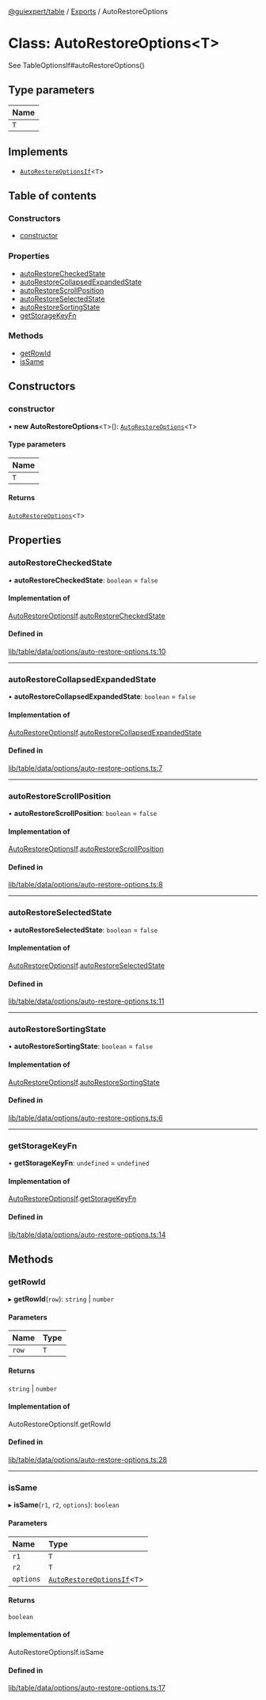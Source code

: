 [@guiexpert/table](../README.md) / [Exports](../modules.md) / AutoRestoreOptions

# Class: AutoRestoreOptions\<T\>

See TableOptionsIf#autoRestoreOptions()

## Type parameters

| Name |
| :------ |
| `T` |

## Implements

- [`AutoRestoreOptionsIf`](../interfaces/AutoRestoreOptionsIf.md)\<`T`\>

## Table of contents

### Constructors

- [constructor](AutoRestoreOptions.md#constructor)

### Properties

- [autoRestoreCheckedState](AutoRestoreOptions.md#autorestorecheckedstate)
- [autoRestoreCollapsedExpandedState](AutoRestoreOptions.md#autorestorecollapsedexpandedstate)
- [autoRestoreScrollPosition](AutoRestoreOptions.md#autorestorescrollposition)
- [autoRestoreSelectedState](AutoRestoreOptions.md#autorestoreselectedstate)
- [autoRestoreSortingState](AutoRestoreOptions.md#autorestoresortingstate)
- [getStorageKeyFn](AutoRestoreOptions.md#getstoragekeyfn)

### Methods

- [getRowId](AutoRestoreOptions.md#getrowid)
- [isSame](AutoRestoreOptions.md#issame)

## Constructors

### constructor

• **new AutoRestoreOptions**\<`T`\>(): [`AutoRestoreOptions`](AutoRestoreOptions.md)\<`T`\>

#### Type parameters

| Name |
| :------ |
| `T` |

#### Returns

[`AutoRestoreOptions`](AutoRestoreOptions.md)\<`T`\>

## Properties

### autoRestoreCheckedState

• **autoRestoreCheckedState**: `boolean` = `false`

#### Implementation of

[AutoRestoreOptionsIf](../interfaces/AutoRestoreOptionsIf.md).[autoRestoreCheckedState](../interfaces/AutoRestoreOptionsIf.md#autorestorecheckedstate)

#### Defined in

[lib/table/data/options/auto-restore-options.ts:10](https://github.com/guiexperttable/ge-table/blob/65d38fc/libs/table/src/lib/table/data/options/auto-restore-options.ts#L10)

___

### autoRestoreCollapsedExpandedState

• **autoRestoreCollapsedExpandedState**: `boolean` = `false`

#### Implementation of

[AutoRestoreOptionsIf](../interfaces/AutoRestoreOptionsIf.md).[autoRestoreCollapsedExpandedState](../interfaces/AutoRestoreOptionsIf.md#autorestorecollapsedexpandedstate)

#### Defined in

[lib/table/data/options/auto-restore-options.ts:7](https://github.com/guiexperttable/ge-table/blob/65d38fc/libs/table/src/lib/table/data/options/auto-restore-options.ts#L7)

___

### autoRestoreScrollPosition

• **autoRestoreScrollPosition**: `boolean` = `false`

#### Implementation of

[AutoRestoreOptionsIf](../interfaces/AutoRestoreOptionsIf.md).[autoRestoreScrollPosition](../interfaces/AutoRestoreOptionsIf.md#autorestorescrollposition)

#### Defined in

[lib/table/data/options/auto-restore-options.ts:8](https://github.com/guiexperttable/ge-table/blob/65d38fc/libs/table/src/lib/table/data/options/auto-restore-options.ts#L8)

___

### autoRestoreSelectedState

• **autoRestoreSelectedState**: `boolean` = `false`

#### Implementation of

[AutoRestoreOptionsIf](../interfaces/AutoRestoreOptionsIf.md).[autoRestoreSelectedState](../interfaces/AutoRestoreOptionsIf.md#autorestoreselectedstate)

#### Defined in

[lib/table/data/options/auto-restore-options.ts:11](https://github.com/guiexperttable/ge-table/blob/65d38fc/libs/table/src/lib/table/data/options/auto-restore-options.ts#L11)

___

### autoRestoreSortingState

• **autoRestoreSortingState**: `boolean` = `false`

#### Implementation of

[AutoRestoreOptionsIf](../interfaces/AutoRestoreOptionsIf.md).[autoRestoreSortingState](../interfaces/AutoRestoreOptionsIf.md#autorestoresortingstate)

#### Defined in

[lib/table/data/options/auto-restore-options.ts:6](https://github.com/guiexperttable/ge-table/blob/65d38fc/libs/table/src/lib/table/data/options/auto-restore-options.ts#L6)

___

### getStorageKeyFn

• **getStorageKeyFn**: `undefined` = `undefined`

#### Implementation of

[AutoRestoreOptionsIf](../interfaces/AutoRestoreOptionsIf.md).[getStorageKeyFn](../interfaces/AutoRestoreOptionsIf.md#getstoragekeyfn)

#### Defined in

[lib/table/data/options/auto-restore-options.ts:14](https://github.com/guiexperttable/ge-table/blob/65d38fc/libs/table/src/lib/table/data/options/auto-restore-options.ts#L14)

## Methods

### getRowId

▸ **getRowId**(`row`): `string` \| `number`

#### Parameters

| Name | Type |
| :------ | :------ |
| `row` | `T` |

#### Returns

`string` \| `number`

#### Implementation of

AutoRestoreOptionsIf.getRowId

#### Defined in

[lib/table/data/options/auto-restore-options.ts:28](https://github.com/guiexperttable/ge-table/blob/65d38fc/libs/table/src/lib/table/data/options/auto-restore-options.ts#L28)

___

### isSame

▸ **isSame**(`r1`, `r2`, `options`): `boolean`

#### Parameters

| Name | Type |
| :------ | :------ |
| `r1` | `T` |
| `r2` | `T` |
| `options` | [`AutoRestoreOptionsIf`](../interfaces/AutoRestoreOptionsIf.md)\<`T`\> |

#### Returns

`boolean`

#### Implementation of

AutoRestoreOptionsIf.isSame

#### Defined in

[lib/table/data/options/auto-restore-options.ts:17](https://github.com/guiexperttable/ge-table/blob/65d38fc/libs/table/src/lib/table/data/options/auto-restore-options.ts#L17)
